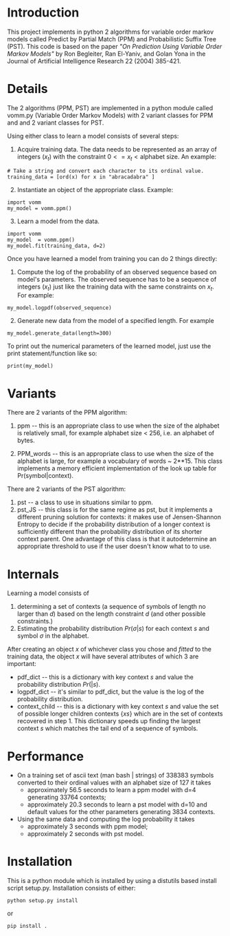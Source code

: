Introduction
===========

This project implements in python 2 algorithms for variable order
markov models called Predict by Partial Match (PPM) and Probabilistic
Suffix Tree (PST). This code is based on the paper *"On Prediction Using Variable
Order Markov Models"* by Ron Begleiter, Ran El-Yaniv, and Golan Yona in
the Journal of Artificial Intelligence Research 22 (2004) 385-421.

Details
=======
The 2 algorithms (PPM, PST) are implemented in a python module called vomm.py
(Variable Order Markov Models) with 2 variant classes for PPM and and 2 variant classes for PST.

Using either class to learn a model consists of several steps:

1. Acquire training data. The data needs to be represented as an array of integers $(x_t)$ with the constraint  $0 <=  x_t < \text{alphabet size}$. An example:
```{python}
# Take a string and convert each character to its ordinal value.
training_data = [ord(x) for x in "abracadabra" ]
```
2. Instantiate an object of the appropriate class. Example:
```{python}
import vomm
my_model = vomm.ppm()
```
3. Learn a model from the data.
```{python}
import vomm
my_model  = vomm.ppm()
my_model.fit(training_data, d=2)
```

Once you have learned a model from training you can do 2 things directly:

1. Compute the log of the probability of an observed sequence based on
model's parameters. The observed sequence has to be a sequence of integers $(x_t)$ just like the training data with the same constraints on $x_t$. For example:
```{python}
my_model.logpdf(observed_sequence)
```
2. Generate new data from the model of a specified length. For example
```{python}
my_model.generate_data(length=300)
```

To print out the numerical parameters of the learned model, just use the print statement/function like so:
```{python}
print(my_model)
```

Variants
========

There are 2 variants of the PPM algorithm:

1. ppm -- this is an appropriate class to use when the size of the alphabet is relatively small, for example alphabet size < 256, i.e. an alphabet of bytes.

2. PPM_words -- this is an appropriate class to use when the size of the alphabet is large, for example a vocabulary of words  ~ 2**15. This class implements a memory efficient implementation of the look up table for Pr(symbol|context).

There are 2 variants of the PST algorithm:

1. pst -- a class to use in situations similar to ppm.
2. pst_JS -- this class is for the same regime as pst, but it implements a different pruning solution for contexts: it makes use of Jensen-Shannon Entropy to decide if the probability distribution of a longer context is sufficiently different than the probability distribution of its shorter context parent. One advantage of this class is that it autodetermine an appropriate threshold to use if the user doesn't know what to to use. 

Internals
=========
Learning a model consists of

1. determining a set of contexts (a sequence of symbols of length no
   larger than $d$) based on the length constraint $d$ (and other
   possible constraints.)
2. Estimating the probability distribution $Pr(\sigma|s)$ for each
   context $s$ and symbol $\sigma$ in the alphabet.

After creating an object $x$ of whichever class you chose and *fitted*
to the training data, the object $x$ will have several attributes of
which 3 are important:

* pdf_dict -- this is a dictionary with key context $s$ and value the probability distribution $Pr(|s)$.
* logpdf_dict -- it's similar to pdf_dict, but the value is the log of the probability distribution.
* context_child -- this is a dictionary with key context $s$ and value
  the set of possible longer children contexts $\{ xs \}$ which are in
  the set of contexts recovered in step 1. This dictionary speeds up
  finding the largest context $s$ which matches the tail end of a
  sequence of symbols.

Performance
===========

* On a training set of ascii text (man bash | strings) of 338383 symbols  converted to their ordinal values with an alphabet size of 127 it takes
  * approximately 56.5 seconds to learn a ppm model with d=4 generating 33764 contexts;
  * approximately 20.3 seconds to learn a pst model with d=10 and default values for the other parameters generating 3834 contexts.
* Using the same data and computing the log probability it takes
  * approximately 3 seconds with ppm model;
  * approximately 2 seconds with pst model.

Installation
===========

This is a python module which is installed by using a distutils based
install script setup.py.  Installation consists of either:

```
python setup.py install
```

or

```
pip install .
```
